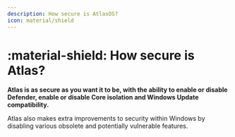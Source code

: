 ```yaml
---
description: How secure is AtlasOS?
icon: material/shield
---
```


# :material-shield: How secure is Atlas?

**Atlas is as secure as you want it to be, with the ability to enable or disable Defender, enable or disable Core isolation and Windows Update compatibility.**

Atlas also makes extra improvements to security within Windows by disabling various obsolete and potentially vulnerable features.
